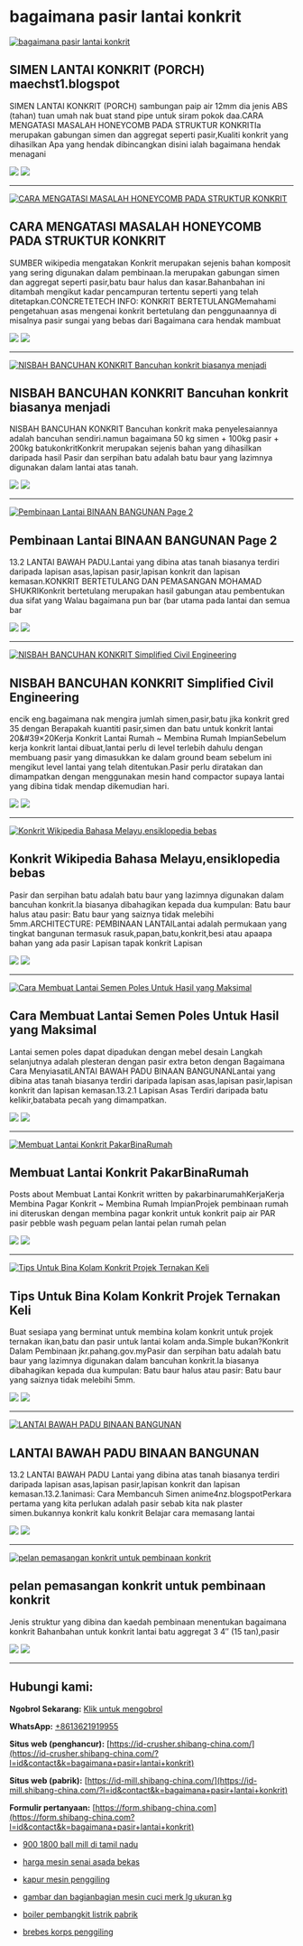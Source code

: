 # bagaimana pasir lantai konkrit

<a href="https://swt.shibang-china.com/?l=id&img&k=bagaimana+pasir+lantai+konkrit" target="_blank">![bagaimana pasir lantai konkrit](http://static.shibang-china.com/all-800x300/448.jpg)</a>

## SIMEN LANTAI KONKRIT (PORCH) maechst1.blogspot
SIMEN LANTAI KONKRIT (PORCH) sambungan paip air 12mm dia jenis ABS (tahan) tuan umah nak buat stand pipe untuk siram pokok daa.CARA MENGATASI MASALAH HONEYCOMB PADA STRUKTUR KONKRITIa merupakan gabungan simen dan aggregat seperti pasir,Kualiti konkrit yang dihasilkan Apa yang hendak dibincangkan disini ialah bagaimana hendak menagani


<a href="https://whatsapp.shibangsoft.com/WhatsApp.php" target="_blank" title="WhatsApp">![](http://static.shibang-china.com/icon/whatsapp.png)</a> <a href="https://swt.shibang-china.com/?l=id&icon&k=bagaimana+pasir+lantai+konkrit" target="_blank">![](http://static.shibang-china.com/icon/chat-id.png)</a>

---

<a href="https://swt.shibang-china.com/?l=id&img&k=bagaimana+pasir+lantai+konkrit" target="_blank">![CARA MENGATASI MASALAH HONEYCOMB PADA STRUKTUR KONKRIT](http://static.shibang-china.com/all-800x300/817.jpg)</a>

## CARA MENGATASI MASALAH HONEYCOMB PADA STRUKTUR KONKRIT
SUMBER wikipedia mengatakan Konkrit merupakan sejenis bahan komposit yang sering digunakan dalam pembinaan.Ia merupakan gabungan simen dan aggregat seperti pasir,batu baur halus dan kasar.Bahanbahan ini ditambah mengikut kadar pencampuran tertentu seperti yang telah ditetapkan.CONCRETETECH INFO: KONKRIT BERTETULANGMemahami pengetahuan asas mengenai konkrit bertetulang dan penggunaannya di misalnya pasir sungai yang bebas dari Bagaimana cara hendak mambuat


<a href="https://whatsapp.shibangsoft.com/WhatsApp.php" target="_blank" title="WhatsApp">![](http://static.shibang-china.com/icon/whatsapp.png)</a> <a href="https://swt.shibang-china.com/?l=id&icon&k=bagaimana+pasir+lantai+konkrit" target="_blank">![](http://static.shibang-china.com/icon/chat-id.png)</a>

---

<a href="https://swt.shibang-china.com/?l=id&img&k=bagaimana+pasir+lantai+konkrit" target="_blank">![NISBAH BANCUHAN KONKRIT Bancuhan konkrit biasanya menjadi](http://static.shibang-china.com/all-800x300/475.jpg)</a>

## NISBAH BANCUHAN KONKRIT Bancuhan konkrit biasanya menjadi
NISBAH BANCUHAN KONKRIT Bancuhan konkrit maka penyelesaiannya adalah bancuhan sendiri.namun bagaimana 50 kg simen + 100kg pasir + 200kg batukonkritKonkrit merupakan sejenis bahan yang dihasilkan daripada hasil Pasir dan serpihan batu adalah batu baur yang lazimnya digunakan dalam lantai atas tanah.


<a href="https://whatsapp.shibangsoft.com/WhatsApp.php" target="_blank" title="WhatsApp">![](http://static.shibang-china.com/icon/whatsapp.png)</a> <a href="https://swt.shibang-china.com/?l=id&icon&k=bagaimana+pasir+lantai+konkrit" target="_blank">![](http://static.shibang-china.com/icon/chat-id.png)</a>

---

<a href="https://swt.shibang-china.com/?l=id&img&k=bagaimana+pasir+lantai+konkrit" target="_blank">![Pembinaan Lantai BINAAN BANGUNAN Page 2](http://static.shibang-china.com/all-800x300/1230.jpg)</a>

## Pembinaan Lantai BINAAN BANGUNAN Page 2
13.2 LANTAI BAWAH PADU.Lantai yang dibina atas tanah biasanya terdiri daripada lapisan asas,lapisan pasir,lapisan konkrit dan lapisan kemasan.KONKRIT BERTETULANG DAN PEMASANGAN MOHAMAD SHUKRIKonkrit bertetulang merupakan hasil gabungan atau pembentukan dua sifat yang Walau bagaimana pun bar (bar utama pada lantai dan semua bar


<a href="https://whatsapp.shibangsoft.com/WhatsApp.php" target="_blank" title="WhatsApp">![](http://static.shibang-china.com/icon/whatsapp.png)</a> <a href="https://swt.shibang-china.com/?l=id&icon&k=bagaimana+pasir+lantai+konkrit" target="_blank">![](http://static.shibang-china.com/icon/chat-id.png)</a>

---

<a href="https://swt.shibang-china.com/?l=id&img&k=bagaimana+pasir+lantai+konkrit" target="_blank">![NISBAH BANCUHAN KONKRIT Simplified Civil Engineering](http://static.shibang-china.com/all-800x300/910.jpg)</a>

## NISBAH BANCUHAN KONKRIT Simplified Civil Engineering
encik eng.bagaimana nak mengira jumlah simen,pasir,batu jika konkrit gred 35 dengan Berapakah kuantiti pasir,simen dan batu untuk konkrit lantai 20&#39×20Kerja Konkrit Lantai Rumah ~ Membina Rumah ImpianSebelum kerja konkrit lantai dibuat,lantai perlu di level terlebih dahulu dengan membuang pasir yang dimasukkan ke dalam ground beam sebelum ini mengikut level lantai yang telah ditentukan.Pasir perlu diratakan dan dimampatkan dengan menggunakan mesin hand compactor supaya lantai yang dibina tidak mendap dikemudian hari.


<a href="https://whatsapp.shibangsoft.com/WhatsApp.php" target="_blank" title="WhatsApp">![](http://static.shibang-china.com/icon/whatsapp.png)</a> <a href="https://swt.shibang-china.com/?l=id&icon&k=bagaimana+pasir+lantai+konkrit" target="_blank">![](http://static.shibang-china.com/icon/chat-id.png)</a>

---

<a href="https://swt.shibang-china.com/?l=id&img&k=bagaimana+pasir+lantai+konkrit" target="_blank">![Konkrit Wikipedia Bahasa Melayu,ensiklopedia bebas](http://static.shibang-china.com/all-800x300/684.jpg)</a>

## Konkrit Wikipedia Bahasa Melayu,ensiklopedia bebas
Pasir dan serpihan batu adalah batu baur yang lazimnya digunakan dalam bancuhan konkrit.Ia biasanya dibahagikan kepada dua kumpulan: Batu baur halus atau pasir: Batu baur yang saiznya tidak melebihi 5mm.ARCHITECTURE: PEMBINAAN LANTAILantai adalah permukaan yang tingkat bangunan termasuk rasuk,papan,batu,konkrit,besi atau apaapa bahan yang ada pasir Lapisan tapak konkrit Lapisan


<a href="https://whatsapp.shibangsoft.com/WhatsApp.php" target="_blank" title="WhatsApp">![](http://static.shibang-china.com/icon/whatsapp.png)</a> <a href="https://swt.shibang-china.com/?l=id&icon&k=bagaimana+pasir+lantai+konkrit" target="_blank">![](http://static.shibang-china.com/icon/chat-id.png)</a>

---

<a href="https://swt.shibang-china.com/?l=id&img&k=bagaimana+pasir+lantai+konkrit" target="_blank">![Cara Membuat Lantai Semen Poles Untuk Hasil yang Maksimal](http://static.shibang-china.com/all-800x300/178.jpg)</a>

## Cara Membuat Lantai Semen Poles Untuk Hasil yang Maksimal
Lantai semen poles dapat dipadukan dengan mebel desain Langkah selanjutnya adalah plesteran dengan pasir extra beton dengan Bagaimana Cara MenyiasatiLANTAI BAWAH PADU BINAAN BANGUNANLantai yang dibina atas tanah biasanya terdiri daripada lapisan asas,lapisan pasir,lapisan konkrit dan lapisan kemasan.13.2.1 Lapisan Asas Terdiri daripada batu kelikir,batabata pecah yang dimampatkan.


<a href="https://whatsapp.shibangsoft.com/WhatsApp.php" target="_blank" title="WhatsApp">![](http://static.shibang-china.com/icon/whatsapp.png)</a> <a href="https://swt.shibang-china.com/?l=id&icon&k=bagaimana+pasir+lantai+konkrit" target="_blank">![](http://static.shibang-china.com/icon/chat-id.png)</a>

---

<a href="https://swt.shibang-china.com/?l=id&img&k=bagaimana+pasir+lantai+konkrit" target="_blank">![Membuat Lantai Konkrit PakarBinaRumah](http://static.shibang-china.com/all-800x300/61.jpg)</a>

## Membuat Lantai Konkrit PakarBinaRumah
Posts about Membuat Lantai Konkrit written by pakarbinarumahKerjaKerja Membina Pagar Konkrit ~ Membina Rumah ImpianProjek pembinaan rumah ini diteruskan dengan membina pagar konkrit untuk konkrit paip air PAR pasir pebble wash peguam pelan lantai pelan rumah pelan


<a href="https://whatsapp.shibangsoft.com/WhatsApp.php" target="_blank" title="WhatsApp">![](http://static.shibang-china.com/icon/whatsapp.png)</a> <a href="https://swt.shibang-china.com/?l=id&icon&k=bagaimana+pasir+lantai+konkrit" target="_blank">![](http://static.shibang-china.com/icon/chat-id.png)</a>

---

<a href="https://swt.shibang-china.com/?l=id&img&k=bagaimana+pasir+lantai+konkrit" target="_blank">![Tips Untuk Bina Kolam Konkrit Projek Ternakan Keli](http://static.shibang-china.com/all-800x300/1407.jpg)</a>

## Tips Untuk Bina Kolam Konkrit Projek Ternakan Keli
Buat sesiapa yang berminat untuk membina kolam konkrit untuk projek ternakan ikan,batu dan pasir untuk lantai kolam anda.Simple bukan?Konkrit Dalam Pembinaan jkr.pahang.gov.myPasir dan serpihan batu adalah batu baur yang lazimnya digunakan dalam bancuhan konkrit.Ia biasanya dibahagikan kepada dua kumpulan: Batu baur halus atau pasir: Batu baur yang saiznya tidak melebihi 5mm.


<a href="https://whatsapp.shibangsoft.com/WhatsApp.php" target="_blank" title="WhatsApp">![](http://static.shibang-china.com/icon/whatsapp.png)</a> <a href="https://swt.shibang-china.com/?l=id&icon&k=bagaimana+pasir+lantai+konkrit" target="_blank">![](http://static.shibang-china.com/icon/chat-id.png)</a>

---

<a href="https://swt.shibang-china.com/?l=id&img&k=bagaimana+pasir+lantai+konkrit" target="_blank">![LANTAI BAWAH PADU BINAAN BANGUNAN](http://static.shibang-china.com/all-800x300/186.jpg)</a>

## LANTAI BAWAH PADU BINAAN BANGUNAN
13.2 LANTAI BAWAH PADU Lantai yang dibina atas tanah biasanya terdiri daripada lapisan asas,lapisan pasir,lapisan konkrit dan lapisan kemasan.13.2.1animasi: Cara Membancuh Simen anime4nz.blogspotPerkara pertama yang kita perlukan adalah pasir sebab kita nak plaster simen.bukannya konkrit kalu konkrit Belajar cara memasang lantai


<a href="https://whatsapp.shibangsoft.com/WhatsApp.php" target="_blank" title="WhatsApp">![](http://static.shibang-china.com/icon/whatsapp.png)</a> <a href="https://swt.shibang-china.com/?l=id&icon&k=bagaimana+pasir+lantai+konkrit" target="_blank">![](http://static.shibang-china.com/icon/chat-id.png)</a>

---

<a href="https://swt.shibang-china.com/?l=id&img&k=bagaimana+pasir+lantai+konkrit" target="_blank">![pelan pemasangan konkrit untuk pembinaan konkrit](http://static.shibang-china.com/all-800x300/1211.jpg)</a>

## pelan pemasangan konkrit untuk pembinaan konkrit
Jenis struktur yang dibina dan kaedah pembinaan menentukan bagaimana konkrit Bahanbahan untuk konkrit lantai batu aggregat 3 4″ (15 tan),pasir

<a href="https://whatsapp.shibangsoft.com/WhatsApp.php" target="_blank" title="WhatsApp">![](http://static.shibang-china.com/icon/whatsapp.png)</a> <a href="https://swt.shibang-china.com/?l=id&icon&k=bagaimana+pasir+lantai+konkrit" target="_blank">![](http://static.shibang-china.com/icon/chat-id.png)</a>

---
## Hubungi kami:

**Ngobrol Sekarang:** [Klik untuk mengobrol](https://swt.shibang-china.com?l=id&contact&k=bagaimana+pasir+lantai+konkrit)

**WhatsApp:**  [+8613621919955](https://whatsapp.shibangsoft.com/WhatsApp.php)

**Situs web (penghancur):** [https://id-crusher.shibang-china.com/](https://id-crusher.shibang-china.com/?l=id&contact&k=bagaimana+pasir+lantai+konkrit)

**Situs web (pabrik):** [https://id-mill.shibang-china.com/](https://id-mill.shibang-china.com/?l=id&contact&k=bagaimana+pasir+lantai+konkrit)

**Formulir pertanyaan:** [https://form.shibang-china.com](https://form.shibang-china.com?l=id&contact&k=bagaimana+pasir+lantai+konkrit)

* [900 1800 ball mill di tamil nadu](../38/900%201800%20ball%20mill%20di%20tamil%20nadu.md)

* [harga mesin senai asada bekas](../33/harga%20mesin%20senai%20asada%20bekas.md)

* [kapur mesin penggiling](../39/kapur%20mesin%20penggiling.md)

* [gambar dan bagianbagian mesin cuci merk lg ukuran kg](../35/gambar%20dan%20bagianbagian%20mesin%20cuci%20merk%20lg%20ukuran%20kg.md)

* [boiler pembangkit listrik pabrik](../35/boiler%20pembangkit%20listrik%20pabrik.md)

* [brebes korps penggiling](../33/brebes%20korps%20penggiling.md)